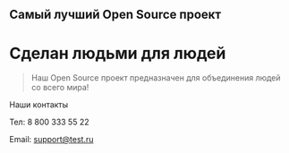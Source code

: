 ## Самый лучший Open Source проект

# Сделан людьми для людей

> Наш Open Source проект предназначен для объединения людей со всего мира!

Наши контакты

Тел: 8 800 333 55 22

Email: support@test.ru
